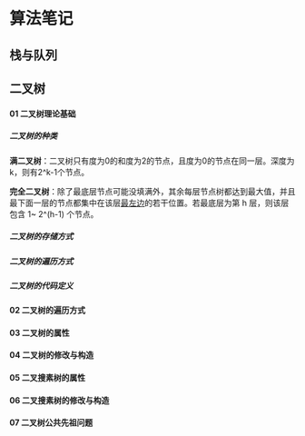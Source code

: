 # 算法笔记

## 栈与队列



## 二叉树



#### 01 二叉树理论基础

##### 二叉树的种类

**满二叉树**：二叉树只有度为0的和度为2的节点，且度为0的节点在同一层。深度为k，则有2^k-1个节点。

**完全二叉树**：除了最底层节点可能没填满外，其余每层节点树都达到最大值，并且最下面一层的节点都集中在该层<u>最左边</u>的若干位置。若最底层为第 h 层，则该层包含 1~ 2^(h-1) 个节点。

##### 二叉树的存储方式

##### 二叉树的遍历方式

##### 二叉树的代码定义





#### 02 二叉树的遍历方式

#### 03 二叉树的属性

#### 04 二叉树的修改与构造

#### 05 二叉搜素树的属性

#### 06 二叉搜素树的修改与构造

#### 07 二叉树公共先祖问题









